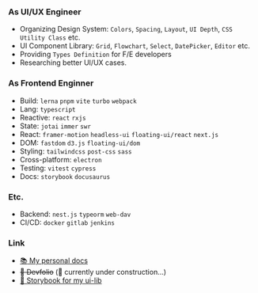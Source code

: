 ### As UI/UX Engineer
- Organizing Design System: `Colors`, `Spacing`, `Layout`, `UI Depth`, `CSS Utility Class` etc.
- UI Component Library: `Grid`, `Flowchart`, `Select`, `DatePicker`, `Editor` etc.
- Providing `Types Definition` for F/E developers
- Researching better UI/UX cases.

### As Frontend Enginner
- Build: `lerna` `pnpm` `vite` `turbo` `webpack`
- Lang: `typescript`
- Reactive: `react` `rxjs`
- State: `jotai` `immer` `swr`
- React: `framer-motion` `headless-ui` `floating-ui/react` `next.js`
- DOM: `fastdom` `d3.js` `floating-ui/dom`
- Styling: `tailwindcss` `post-css` `sass`
- Cross-platform: `electron`
- Testing: `vitest` `cypress`
- Docs: `storybook` `docusaurus`

### Etc.
- Backend: `nest.js` `typeorm` `web-dav`
- CI/CD: `docker` `gitlab` `jenkins`

### Link
- [:books: My personal docs](https://lee-gyu.github.io/)
- ~~:blue_book: Devfolio~~ (:construction: currently under construction...)
- [:closed_book: Storybook for my ui-lib](https://lee-gyu.github.io/storybook/)
